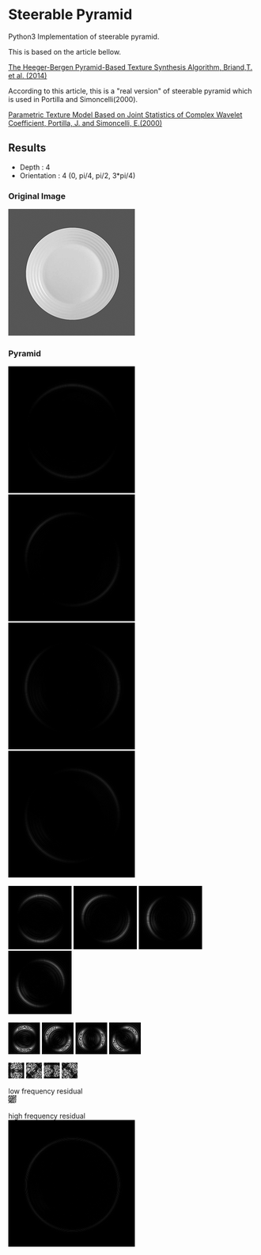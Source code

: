 # Steerable Pyramid
Python3 Implementation of steerable pyramid.

This is based on the article bellow.

[The Heeger-Bergen Pyramid-Based Texture Synthesis Algorithm, Briand,T. et al. (2014)](http://www.ipol.im/pub/art/2014/79/)

According to this article, this is a "real version" of steerable pyramid which is used in Portilla and Simoncelli(2000).

[Parametric Texture Model Based on Joint Statistics of Complex Wavelet Coefficient, Portilla, J. and Simoncelli, E.(2000) ](http://www.cns.nyu.edu/pub/lcv/portilla99.pdf)

 ## Results
 - Depth : 4
 - Orientation : 4 (0, pi/4, pi/2, 3*pi/4)
 
 ### Original Image
<img src="https://github.com/TetsuyaOdaka/SteerablePyramid/blob/master/saucer-mono256.png" width="256" alt="saucer">

 ### Pyramid
<img src="https://github.com/TetsuyaOdaka/SteerablePyramid/blob/master/out/img-layer0-lb0.png" alt="steerable pyramid"> <img src="https://github.com/TetsuyaOdaka/SteerablePyramid/blob/master/out/img-layer0-lb1.png" alt="steerable pyramid"> <img src="https://github.com/TetsuyaOdaka/SteerablePyramid/blob/master/out/img-layer0-lb2.png" alt="steerable pyramid"> <img src="https://github.com/TetsuyaOdaka/SteerablePyramid/blob/master/out/img-layer0-lb3.png" alt="steerable pyramid">
 
<img src="https://github.com/TetsuyaOdaka/SteerablePyramid/blob/master/out/img-layer1-lb0.png" alt="steerable pyramid"> <img src="https://github.com/TetsuyaOdaka/SteerablePyramid/blob/master/out/img-layer1-lb1.png" alt="steerable pyramid"> <img src="https://github.com/TetsuyaOdaka/SteerablePyramid/blob/master/out/img-layer1-lb2.png" alt="steerable pyramid"> <img src="https://github.com/TetsuyaOdaka/SteerablePyramid/blob/master/out/img-layer1-lb3.png" alt="steerable pyramid">
 
<img src="https://github.com/TetsuyaOdaka/SteerablePyramid/blob/master/out/img-layer2-lb0.png" alt="steerable pyramid"> <img src="https://github.com/TetsuyaOdaka/SteerablePyramid/blob/master/out/img-layer2-lb1.png" alt="steerable pyramid">&nbsp;<img src="https://github.com/TetsuyaOdaka/SteerablePyramid/blob/master/out/img-layer2-lb2.png" alt="steerable pyramid">&nbsp;<img src="https://github.com/TetsuyaOdaka/SteerablePyramid/blob/master/out/img-layer2-lb3.png" alt="steerable pyramid">
 
<img src="https://github.com/TetsuyaOdaka/SteerablePyramid/blob/master/out/img-layer3-lb0.png" alt="steerable pyramid"> <img src="https://github.com/TetsuyaOdaka/SteerablePyramid/blob/master/out/img-layer3-lb1.png" alt="steerable pyramid"> <img src="https://github.com/TetsuyaOdaka/SteerablePyramid/blob/master/out/img-layer3-lb2.png" alt="steerable pyramid"> <img src="https://github.com/TetsuyaOdaka/SteerablePyramid/blob/master/out/img-layer3-lb3.png" alt="steerable pyramid">
  
low frequency residual  
<img src="https://github.com/TetsuyaOdaka/SteerablePyramid/blob/master/out/img-residual-layer3.png" alt="steerable pyramid">

high frequency residual  
<img src="https://github.com/TetsuyaOdaka/SteerablePyramid/blob/master/out/img-h0.png" alt="steerable pyramid">

 

